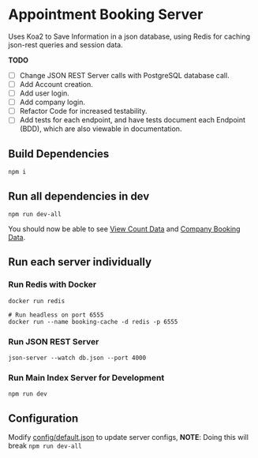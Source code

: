 # Appointment Booking Server

Uses Koa2 to Save Information in a json database, using Redis for caching json-rest queries and session data.

**TODO**

- [ ] Change JSON REST Server calls with PostgreSQL database call.
- [ ] Add Account creation.
- [ ] Add user login.
- [ ] Add company login.
- [ ] Refactor Code for increased testability.
- [ ] Add tests for each endpoint, and have tests document each Endpoint (BDD), which are also viewable in documentation.

## Build Dependencies

    npm i

## Run all dependencies in dev

    npm run dev-all

You should now be able to see [View Count Data](http://localhost:3000/view-counter) and [Company Booking Data](http://localhost:3000/company/1).

## Run each server individually

### Run Redis with Docker

    docker run redis

    # Run headless on port 6555
    docker run --name booking-cache -d redis -p 6555

### Run JSON REST Server

    json-server --watch db.json --port 4000

### Run Main Index Server for Development

    npm run dev

## Configuration

Modify [config/default.json](./config/default.json) to update server configs, **NOTE**: Doing this will break `npm run dev-all`
